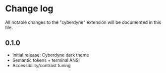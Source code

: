 # Change log

All notable changes to the "cyberdyne" extension will be documented in this file.


## 0.1.0
- Initial release: Cyberdyne dark theme
- Semantic tokens + terminal ANSI
- Accessibility/contrast tuning
